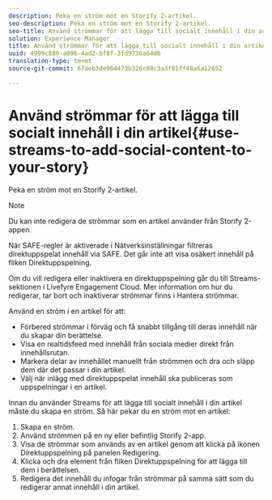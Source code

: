 ```yaml
---
description: Peka en ström mot en Storify 2-artikel.
seo-description: Peka en ström mot en Storify 2-artikel.
seo-title: Använd strömmar för att lägga till socialt innehåll i din artikel
solution: Experience Manager
title: Använd strömmar för att lägga till socialt innehåll i din artikel
uuid: 4999c880-a896-4ad2-bf8f-3fd9736a64d6
translation-type: tm+mt
source-git-commit: 67aeb3de964473b326c88c3a3f81ff48a6a12652

---
```



# Använd strömmar för att lägga till socialt innehåll i din artikel{#use-streams-to-add-social-content-to-your-story}

Peka en ström mot en Storify 2-artikel.

>[!NOTE]
>
>Du kan inte redigera de strömmar som en artikel använder från Storify 2-appen.

När SAFE-regler är aktiverade i Nätverksinställningar filtreras direktuppspelat innehåll via SAFE. Det går inte att visa osäkert innehåll på fliken Direktuppspelning.

Om du vill redigera eller inaktivera en direktuppspelning går du till Streams-sektionen i Livefyre Engagement Cloud. Mer information om hur du redigerar, tar bort och inaktiverar strömmar finns i Hantera strömmar.

Använd en ström i en artikel för att:

* Förbered strömmar i förväg och få snabbt tillgång till deras innehåll när du skapar din berättelse.
* Visa en realtidsfeed med innehåll från sociala medier direkt från innehållsrutan.
* Markera delar av innehållet manuellt från strömmen och dra och släpp dem där det passar i din artikel.
* Välj när inlägg med direktuppspelat innehåll ska publiceras som uppspelningar i en artikel.

Innan du använder Streams för att lägga till socialt innehåll i din artikel måste du skapa en ström. Så här pekar du en ström mot en artikel:

1. Skapa en ström.
1. Använd strömmen på en ny eller befintlig Storify 2-app.
1. Visa de strömmar som används av en artikel genom att klicka på ikonen Direktuppspelning på panelen Redigering.
1. Klicka och dra element från fliken Direktuppspelning för att lägga till dem i berättelsen.
1. Redigera det innehåll du infogar från strömmar på samma sätt som du redigerar annat innehåll i din artikel.
